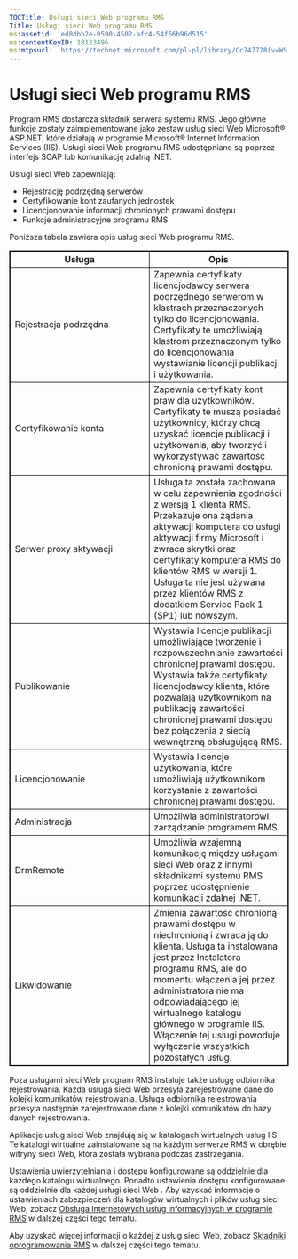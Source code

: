 ```yaml
---
TOCTitle: Usługi sieci Web programu RMS
Title: Usługi sieci Web programu RMS
ms:assetid: 'ed8dbb2e-0590-4502-afc4-54f66b96d515'
ms:contentKeyID: 18123496
ms:mtpsurl: 'https://technet.microsoft.com/pl-pl/library/Cc747728(v=WS.10)'
---
```


Usługi sieci Web programu RMS
=============================

Program RMS dostarcza składnik serwera systemu RMS. Jego główne funkcje zostały zaimplementowane jako zestaw usług sieci Web Microsoft® ASP.NET, które działają w programie Microsoft® Internet Information Services (IIS). Usługi sieci Web programu RMS udostępniane są poprzez interfejs SOAP lub komunikację zdalną .NET.

Usługi sieci Web zapewniają:

-   Rejestrację podrzędną serwerów
-   Certyfikowanie kont zaufanych jednostek
-   Licencjonowanie informacji chronionych prawami dostępu
-   Funkcje administracyjne programu RMS

Poniższa tabela zawiera opis usług sieci Web programu RMS.


<p> </p>
<table style="border:1px solid black;">
<colgroup>
<col width="50%" />
<col width="50%" />
</colgroup>
<thead>
<tr class="header">
<th style="border:1px solid black;" >Usługa</th>
<th style="border:1px solid black;" >Opis</th>
</tr>
</thead>
<tbody>
<tr class="odd">
<td style="border:1px solid black;">Rejestracja podrzędna</td>
<td style="border:1px solid black;">Zapewnia certyfikaty licencjodawcy serwera podrzędnego serwerom w klastrach przeznaczonych tylko do licencjonowania. Certyfikaty te umożliwiają klastrom przeznaczonym tylko do licencjonowania wystawianie licencji publikacji i użytkowania.</td>
</tr>
<tr class="even">
<td style="border:1px solid black;">Certyfikowanie konta</td>
<td style="border:1px solid black;">Zapewnia certyfikaty kont praw dla użytkowników. Certyfikaty te muszą posiadać użytkownicy, którzy chcą uzyskać licencje publikacji i użytkowania, aby tworzyć i wykorzystywać zawartość chronioną prawami dostępu.</td>
</tr>
<tr class="odd">
<td style="border:1px solid black;">Serwer proxy aktywacji</td>
<td style="border:1px solid black;">Usługa ta została zachowana w celu zapewnienia zgodności z wersją 1 klienta RMS. Przekazuje ona żądania aktywacji komputera do usługi aktywacji firmy Microsoft i zwraca skrytki oraz certyfikaty komputera RMS do klientów RMS w wersji 1. Usługa ta nie jest używana przez klientów RMS z dodatkiem Service Pack 1 (SP1) lub nowszym.</td>
</tr>
<tr class="even">
<td style="border:1px solid black;">Publikowanie</td>
<td style="border:1px solid black;">Wystawia licencje publikacji umożliwiające tworzenie i rozpowszechnianie zawartości chronionej prawami dostępu. Wystawia także certyfikaty licencjodawcy klienta, które pozwalają użytkownikom na publikację zawartości chronionej prawami dostępu bez połączenia z siecią wewnętrzną obsługującą RMS.</td>
</tr>
<tr class="odd">
<td style="border:1px solid black;">Licencjonowanie</td>
<td style="border:1px solid black;">Wystawia licencje użytkowania, które umożliwiają użytkownikom korzystanie z zawartości chronionej prawami dostępu.</td>
</tr>
<tr class="even">
<td style="border:1px solid black;">Administracja</td>
<td style="border:1px solid black;">Umożliwia administratorowi zarządzanie programem RMS.</td>
</tr>
<tr class="odd">
<td style="border:1px solid black;">DrmRemote</td>
<td style="border:1px solid black;">Umożliwia wzajemną komunikację między usługami sieci Web oraz z innymi składnikami systemu RMS poprzez udostępnienie komunikacji zdalnej .NET.</td>
</tr>
<tr class="even">
<td style="border:1px solid black;">Likwidowanie</td>
<td style="border:1px solid black;">Zmienia zawartość chronioną prawami dostępu w niechronioną i zwraca ją do klienta. Usługa ta instalowana jest przez Instalatora programu RMS, ale do momentu włączenia jej przez administratora nie ma odpowiadającego jej wirtualnego katalogu głównego w programie IIS. Włączenie tej usługi powoduje wyłączenie wszystkich pozostałych usług.</td>
</tr>
</tbody>
</table>
  
Poza usługami sieci Web program RMS instaluje także usługę odbiornika rejestrowania. Każda usługa sieci Web przesyła zarejestrowane dane do kolejki komunikatów rejestrowania. Usługa odbiornika rejestrowania przesyła następnie zarejestrowane dane z kolejki komunikatów do bazy danych rejestrowania.
  
Aplikacje usług sieci Web znajdują się w katalogach wirtualnych usług IIS. Te katalogi wirtualne zainstalowane są na każdym serwerze RMS w obrębie witryny sieci Web, która została wybrana podczas zastrzegania.
  
Ustawienia uwierzytelniania i dostępu konfigurowane są oddzielnie dla każdego katalogu wirtualnego. Ponadto ustawienia dostępu konfigurowane są oddzielnie dla każdej usługi sieci Web . Aby uzyskać informacje o ustawieniach zabezpieczeń dla katalogów wirtualnych i plików usług sieci Web, zobacz [Obsługa Internetowych usług informacyjnych w programie RMS](https://technet.microsoft.com/bd4dc69f-1e4e-4e95-9ae2-c925d8a14d4c) w dalszej części tego tematu.
  
Aby uzyskać więcej informacji o każdej z usług sieci Web, zobacz [Składniki oprogramowania RMS](https://technet.microsoft.com/e38a840e-f390-48fd-8354-50108a64f5ca) w dalszej części tego tematu.
